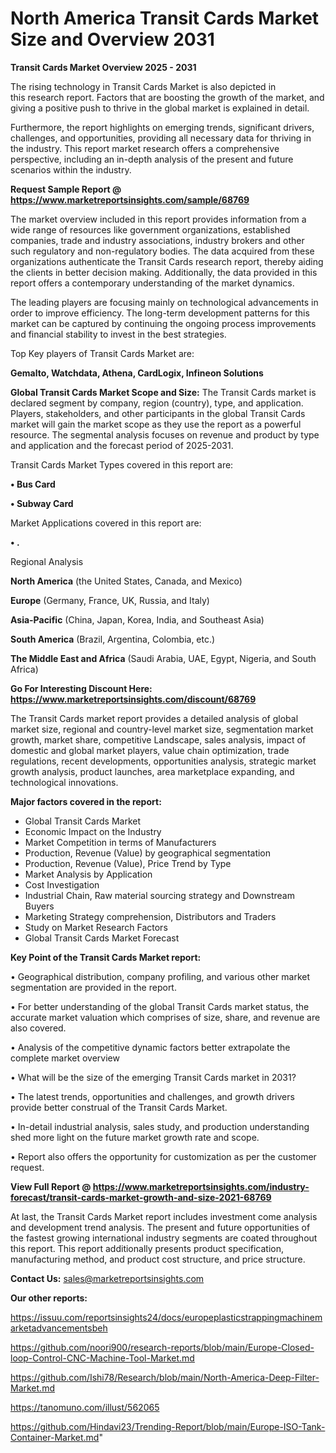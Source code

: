 # North America Transit Cards Market Size and Overview 2031

<Strong> Transit Cards Market Overview 2025 - 2031</strong>

The rising technology in Transit Cards Market is also depicted in this research report. Factors that are boosting the growth of the market, and giving a positive push to thrive in the global market is explained in detail.

Furthermore, the report highlights on emerging trends, significant drivers, challenges, and opportunities, providing all necessary data for thriving in the industry. This report market research offers a comprehensive perspective, including an in-depth analysis of the present and future scenarios within the industry.

<strong>Request Sample Report @ <a href=https://www.marketreportsinsights.com/sample/68769>https://www.marketreportsinsights.com/sample/68769</a></strong>

The market overview included in this report provides information from a wide range of resources like government organizations, established companies, trade and industry associations, industry brokers and other such regulatory and non-regulatory bodies. The data acquired from these organizations authenticate the Transit Cards research report, thereby aiding the clients in better decision making. Additionally, the data provided in this report offers a contemporary understanding of the market dynamics.

The leading players are focusing mainly on technological advancements in order to improve efficiency. The long-term development patterns for this market can be captured by continuing the ongoing process improvements and financial stability to invest in the best strategies.

Top Key players of Transit Cards Market are:

<strong>Gemalto, Watchdata, Athena, CardLogix, Infineon Solutions</strong>

<strong><b>Global Transit Cards Market Scope and Size:</b></strong>
The Transit Cards market is declared segment by company, region (country), type, and application. Players, stakeholders, and other participants in the global Transit Cards market will gain the market scope as they use the report as a powerful resource. The segmental analysis focuses on revenue and product by type and application and the forecast period of 2025-2031.

Transit Cards Market Types covered in this report are:

<strong>• Bus Card

• Subway Card</strong>

Market Applications covered in this report are:

<strong>• .</strong> 

Regional Analysis

<strong>North America</strong> (the United States, Canada, and Mexico)

<strong>Europe</strong> (Germany, France, UK, Russia, and Italy)

<strong>Asia-Pacific</strong> (China, Japan, Korea, India, and Southeast Asia)

<strong>South America</strong> (Brazil, Argentina, Colombia, etc.)

<strong>The Middle East and Africa</strong> (Saudi Arabia, UAE, Egypt, Nigeria, and South Africa)

<strong>Go For Interesting Discount Here: <a href=https://www.marketreportsinsights.com/discount/68769>https://www.marketreportsinsights.com/discount/68769</a></strong>

The Transit Cards market report provides a detailed analysis of global market size, regional and country-level market size, segmentation market growth, market share, competitive Landscape, sales analysis, impact of domestic and global market players, value chain optimization, trade regulations, recent developments, opportunities analysis, strategic market growth analysis, product launches, area marketplace expanding, and technological innovations.

<strong><b>Major factors covered in the report:</b></strong>
<ul>
  <li>Global Transit Cards Market </li>
  <li>Economic Impact on the Industry</li>
  <li>Market Competition in terms of Manufacturers</li>
  <li>Production, Revenue (Value) by geographical segmentation</li>
  <li>Production, Revenue (Value), Price Trend by Type</li>
  <li>Market Analysis by Application</li>
  <li>Cost Investigation</li>
  <li>Industrial Chain, Raw material sourcing strategy and Downstream Buyers</li>
  <li>Marketing Strategy comprehension, Distributors and Traders</li>
  <li>Study on Market Research Factors</li>
  <li>Global Transit Cards Market Forecast</li>
</ul>

<strong><b>Key Point of the Transit Cards Market report:</b></strong>

• Geographical distribution, company profiling, and various other market segmentation are provided in the report.

• For better understanding of the global Transit Cards market status, the accurate market valuation which comprises of size, share, and revenue are also covered.

• Analysis of the competitive dynamic factors better extrapolate the complete market overview

• What will be the size of the emerging Transit Cards market in 2031?

• The latest trends, opportunities and challenges, and growth drivers provide better construal of the Transit Cards Market.

• In-detail industrial analysis, sales study, and production understanding shed more light on the future market growth rate and scope.

• Report also offers the opportunity for customization as per the customer request.

<strong><b>View Full Report @ <a href=https://www.marketreportsinsights.com/industry-forecast/transit-cards-market-growth-and-size-2021-68769>https://www.marketreportsinsights.com/industry-forecast/transit-cards-market-growth-and-size-2021-68769</a></b></strong>


At last, the Transit Cards Market report includes investment come analysis and development trend analysis. The present and future opportunities of the fastest growing international industry segments are coated throughout this report. This report additionally presents product specification, manufacturing method, and product cost structure, and price structure.

<strong>Contact Us:</strong>
sales@marketreportsinsights.com

<strong>Our other reports:</strong>

<a href=https://issuu.com/reportsinsights24/docs/europeplasticstrappingmachinemarketadvancementsbeh>https://issuu.com/reportsinsights24/docs/europeplasticstrappingmachinemarketadvancementsbeh</a>

<a href=https://github.com/noori900/research-reports/blob/main/Europe-Closed-loop-Control-CNC-Machine-Tool-Market.md>https://github.com/noori900/research-reports/blob/main/Europe-Closed-loop-Control-CNC-Machine-Tool-Market.md</a>

<a href=https://github.com/Ishi78/Research/blob/main/North-America-Deep-Filter-Market.md>https://github.com/Ishi78/Research/blob/main/North-America-Deep-Filter-Market.md</a>

<a href=https://tanomuno.com/illust/562065>https://tanomuno.com/illust/562065</a>

<a href=https://github.com/Hindavi23/Trending-Report/blob/main/Europe-ISO-Tank-Container-Market.md>https://github.com/Hindavi23/Trending-Report/blob/main/Europe-ISO-Tank-Container-Market.md</a>"
